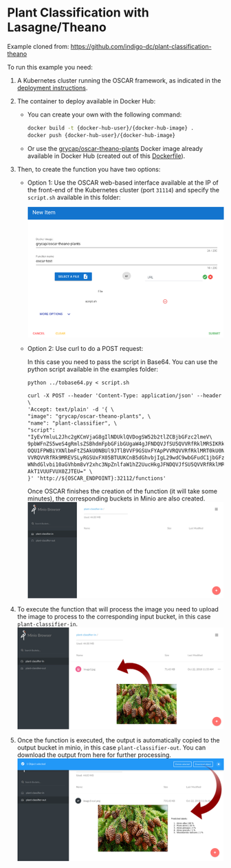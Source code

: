 # Plant Classification with Lasagne/Theano

Example cloned from: <https://github.com/indigo-dc/plant-classification-theano>

To run this example you need:

1. A Kubernetes cluster running the OSCAR framework, as indicated in the
  [deployment instructions](https://o-scar.readthedocs.io/en/latest/deploy.html).

1. The container to deploy available in Docker Hub:

    * You can create your own with the following command:

      ```sh
      docker build -t {docker-hub-user}/{docker-hub-image} .
      docker push {docker-hub-user}/{docker-hub-image}
      ```

    * Or use the
    [grycap/oscar-theano-plants](https://hub.docker.com/r/grycap/oscar-theano-plants/)
    Docker image already available in Docker Hub (created out of this
    [Dockerfile](https://github.com/grycap/oscar/blob/master/examples/plant-classification-theano/Dockerfile)).

1. Then, to create the function you have two options:

    * Option 1: Use the OSCAR web-based interface available at the IP of the
      front-end of the Kubernetes cluster (port `31114`) and specify the
      `script.sh` available in this folder:

      ![post.png](img/oscar-ui-create-function.png)

    * Option 2: Use curl to do a POST request:

      In this case you need to pass the script in Base64. You can use the python
      script available in the examples folder:

      ```
      python ../tobase64.py < script.sh
      ```

      ```
      curl -X POST --header 'Content-Type: application/json' --header \
      'Accept: text/plain' -d '{ \
      "image": "grycap/oscar-theano-plants", \
      "name": "plant-classifier", \
      "script": "IyEvYmluL2Jhc2gKCmVjaG8gIlNDUklQVDogSW52b2tlZCBjbGFzc2lmeV\
      9pbWFnZS5weS4gRmlsZSBhdmFpbGFibGUgaW4gJFNDQVJfSU5QVVRfRklMRSIKRklMRV9\
      OQU1FPWBiYXNlbmFtZSAkU0NBUl9JTlBVVF9GSUxFYApPVVRQVVRfRklMRT0kU0NBUl9P\
      VVRQVVRfRk9MREVSLyRGSUxFX05BTUUKCnB5dGhvbjIgL29wdC9wbGFudC1jbGFzc2lma\
      WNhdGlvbi10aGVhbm8vY2xhc3NpZnlfaW1hZ2UucHkgJFNDQVJfSU5QVVRfRklMRSAtby\
      AkT1VUUFVUX0ZJTEU=" \
      }' 'http://${OSCAR_ENDPOINT}:32112/functions'
      ```

      Once OSCAR finishes the creation of the function (it will take some
      minutes), the corresponding buckets in Minio are also created.
      ![minio-buckets.png](img/Minio-Buckets.png)

1. To execute the function that will process the image you need to upload the
  image to process to the corresponding input bucket, in this case
  `plant-classifier-in`.
  ![minio-in.png](img/Minio-IN.png)

1. Once the function is executed, the output is automatically copied to the
  output bucket in minio, in this case `plant-classifier-out`. You can
  download the output from here for further processing.
  ![minio-out.png](img/Minio-OUT.png)
